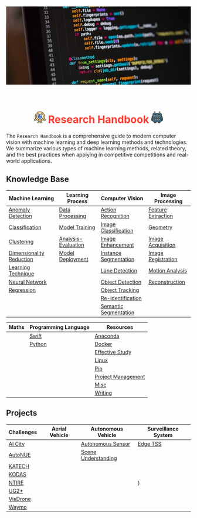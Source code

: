 <div align="center">
<p>
   <img width="850" src="../data/images/banner.jpeg"></a>
</p>
<br>

<img src="../data/logo/one_100.png" width="32"> <span style="color:rgb(255, 59, 48);">Research Handbook</span> <img src="../data/logo/square_96.png" width="32">
=============================
</div>

The `Research Handbook` is a comprehensive guide to modern computer vision with machine learning and deep learning methods and technologies. We summarize various types of machine learning methods, related theory, and the best practices when applying in competitive competitions and real-world applications.


## Knowledge Base

| Machine Learning             | Learning Process        | Computer Vision                                       | Image Processing       |
|------------------------------|-------------------------|-------------------------------------------------------|------------------------|
| [Anomaly Detection]()        | [Data Processing]()     | [Action Recognition]()                                | [Feature Extraction]() |
| [Classification]()           | [Model Training]()      | [Image Classification]()                              | [Geometry]()           |
| [Clustering]()               | [Analysis-Evaluation]() | [Image Enhancement](docs/image_enhancement/README.md) | [Image Acquisition]()  |
| [Dimensionality Reduction]() | [Model Deployment]()    | [Instance Segmentation]()                             | [Image Registration]() |
| [Learning Technique]()       |                         | [Lane Detection]()                                    | [Motion Analysis]()    |
| [Neural Network]()           |                         | [Object Detection]()                                  | [Reconstruction]()     |
| [Regression]()               |                         | [Object Tracking]()                                   |                        |
|                              |                         | [Re-identification]()                                 |                        |
|                              |                         | [Semantic Segmentation]()                             |                        |

|  Maths     | Programming Language | Resources              |
|------------|----------------------|------------------------|
|            | [Swift]()            | [Anaconda]()           |
|            | [Python]()           | [Docker]()             |
|            |                      | [Effective Study]()    |
|            |                      | [Linux]()              |
|            |                      | [Pip]()                |
|            |                      | [Project Management]() |
|            |                      | [Misc]()               |
|            |                      | [Writing]()            |


## Projects

| Challenges   | Aerial Vehicle | Autonomous Vehicle      | Surveillance System |
|--------------|----------------|-------------------------|---------------------|
| [AI City]()  |                | [Autonomous Sensor]()   | [Edge TSS]()        |
| [AutoNUE]()  |                | [Scene Understanding]() |                     |
| [KATECH]()   |                |                         |                     |
| [KODAS]()    |                |                         |                     |
| [NTIRE]()    |                |                         | )                   |
| [UG2+]()     |                |                         |                     |
| [VisDrone]() |                |                         |                     |
| [Waymo]()    |                |                         |                     |
